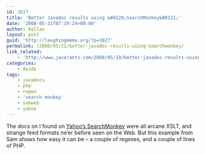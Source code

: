 ```yaml
---
id: 3827
title: 'Better Javadoc results using &#8220;SearchMonkey&#8221;'
date: '2008-05-21T07:19:24+00:00'
author: Kellan
layout: post
guid: 'http://laughingmeme.org/?p=3827'
permalink: /2008/05/21/better-javadoc-results-using-searchmonkey/
link_related:
    - 'http://www.javarants.com/2008/05/19/better-javadoc-results-using-searchmonkey/'
categories:
    - Aside
tags:
    - javadocs
    - php
    - regex
    - 'search monkey'
    - semweb
    - yahoo
---
```


The docs on I found on [Yahoo’s SearchMonkey](http://developer.yahoo.com/searchmonkey/) were all arcane XSLT, and strange feed formats ne’er before seen on the Web. But this example from Sam shows how easy it can be – a couple of regexes, and a couple of lines of PHP.